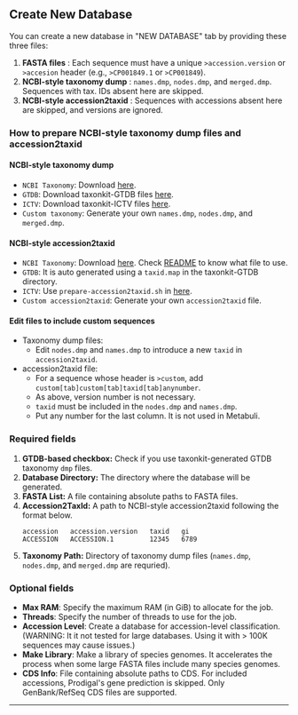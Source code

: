 ## Create New Database
You can create a new database in "NEW DATABASE" tab by providing these three files:
1. **FASTA files** : Each sequence must have a unique `>accession.version` or `>accesion` header (e.g., `>CP001849.1` or `>CP001849`).
2. **NCBI-style taxonomy dump** : `names.dmp`, `nodes.dmp`, and `merged.dmp`. Sequences with tax. IDs absent here are skipped.
3. **NCBI-style accession2taxid** : Sequences with accessions absent here are skipped, and versions are ignored.


### How to prepare NCBI-style taxonomy dump files and accession2taxid
#### NCBI-style taxonomy dump
- `NCBI Taxonomy`: Download [here](https://ftp.ncbi.nlm.nih.gov/pub/taxonomy/new_taxdump/).
- `GTDB`: Download taxonkit-GTDB files [here](https://github.com/shenwei356/gtdb-taxdump/releases).
- `ICTV`: Download taxonkit-ICTV files [here](https://github.com/shenwei356/ictv-taxdump/releases).
- `Custom taxonomy`: Generate your own `names.dmp`, `nodes.dmp`, and `merged.dmp`.


#### NCBI-style accession2taxid
- `NCBI Taxonomy`: Download [here](https://ftp.ncbi.nlm.nih.gov/pub/taxonomy/accession2taxid/). Check [README](https://ftp.ncbi.nlm.nih.gov/pub/taxonomy/accession2taxid/README) to know what file to use. 
- `GTDB`: It is auto generated using a `taxid.map` in the taxonkit-GTDB directory.
- `ICTV`: Use `prepare-accession2taxid.sh` in [here](https://github.com/jaebeom-kim/Metabuli-ICTV-challenge).
- `Custom accession2taxid`: Generate your own `accession2taxid` file.

#### Edit files to include custom sequences
  * Taxonomy dump files:
    * Edit `nodes.dmp` and `names.dmp` to introduce a new `taxid` in `accession2taxid`.
  * accession2taxid file:
    * For a sequence whose header is `>custom`, add `custom[tab]custom[tab]taxid[tab]anynumber`.
    * As above, version number is not necessary.
    * `taxid` must be included in the `nodes.dmp` and `names.dmp`.
    * Put any number for the last column. It is not used in Metabuli.


### Required fields
1. **GTDB-based checkbox:** Check if you use taxonkit-generated GTDB taxonomy `dmp` files. 
2. **Database Directory:** The directory where the database will be generated.
3. **FASTA List:** A file containing absolute paths to FASTA files.
4. **Accession2TaxId:** A path to NCBI-style accession2taxid following the format below. </br>
    ```
    accession   accession.version   taxid   gi
    ACCESSION   ACCESSION.1         12345   6789
    ```
5. **Taxonomy Path:** Directory of taxonomy dump files (`names.dmp`, `nodes.dmp`, and `merged.dmp` are requried).

### Optional fields
- **Max RAM**: Specify the maximum RAM (in GiB) to allocate for the job.
- **Threads**: Specify the number of threads to use for the job.
- **Accession Level**: Create a database for accession-level classification. </br>
  (WARNING: It it not tested for large databases. Using it with > 100K sequences may cause issues.)
- **Make Library**: Make a library of species genomes. It accelerates the process when some large FASTA files include many species genomes.
- **CDS Info**: File containing absolute paths to CDS. For included accessions, Prodigal's gene prediction is skipped. Only GenBank/RefSeq CDS files are supported.   

---